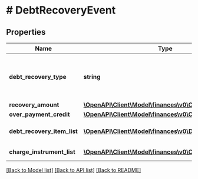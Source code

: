 # # DebtRecoveryEvent

## Properties

Name | Type | Description | Notes
------------ | ------------- | ------------- | -------------
**debt_recovery_type** | **string** | The debt recovery type.  Possible values:  * DebtPayment  * DebtPaymentFailure  * DebtAdjustment | [optional]
**recovery_amount** | [**\OpenAPI\Client\Model\finances\v0\Currency**](Currency.md) |  | [optional]
**over_payment_credit** | [**\OpenAPI\Client\Model\finances\v0\Currency**](Currency.md) |  | [optional]
**debt_recovery_item_list** | [**\OpenAPI\Client\Model\finances\v0\DebtRecoveryItem[]**](DebtRecoveryItem.md) | A list of debt recovery item information. | [optional]
**charge_instrument_list** | [**\OpenAPI\Client\Model\finances\v0\ChargeInstrument[]**](ChargeInstrument.md) | A list of payment instruments. | [optional]

[[Back to Model list]](../../README.md#models) [[Back to API list]](../../README.md#endpoints) [[Back to README]](../../README.md)
